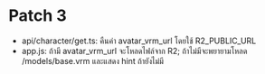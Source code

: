 # Patch 3
- api/character/get.ts: คืนค่า avatar_vrm_url โดยใช้ R2_PUBLIC_URL
- app.js: ถ้ามี avatar_vrm_url จะโหลดไฟล์จาก R2; ถ้าไม่มีจะพยายามโหลด /models/base.vrm และแสดง hint ถ้ายังไม่มี
